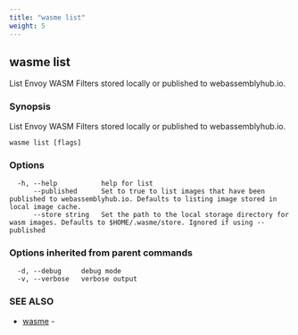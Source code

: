 ```yaml
---
title: "wasme list"
weight: 5
---
```

## wasme list

List Envoy WASM Filters stored locally or published to webassemblyhub.io.

### Synopsis

List Envoy WASM Filters stored locally or published to webassemblyhub.io.

```
wasme list [flags]
```

### Options

```
  -h, --help           help for list
      --published      Set to true to list images that have been published to webassemblyhub.io. Defaults to listing image stored in local image cache.
      --store string   Set the path to the local storage directory for wasm images. Defaults to $HOME/.wasme/store. Ignored if using --published
```

### Options inherited from parent commands

```
  -d, --debug     debug mode
  -v, --verbose   verbose output
```

### SEE ALSO

* [wasme](../wasme)	 - 

